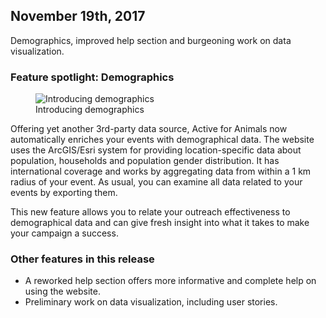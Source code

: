 ## November 19th, 2017

Demographics, improved help section and burgeoning work on data visualization.

### Feature spotlight: Demographics

<figure>
  <img src="about-news-demographics.png" alt="Introducing demographics"/>
  <figcaption>Introducing demographics</figcaption>
</figure>

Offering yet another 3rd-party data source, Active for Animals now automatically
enriches your events with demographical data. The website uses the ArcGIS/Esri
system for providing location-specific data about population, households and
population gender distribution. It has international coverage and works by
aggregating data from within a 1 km radius of your event. As usual, you can
examine all data related to your events by exporting them.

This new feature allows you to relate your outreach effectiveness to
demographical data and can give fresh insight into what it takes to make your
campaign a success.

### Other features in this release

- A reworked help section offers more informative and complete help on using
the website.
- Preliminary work on data visualization, including user stories.


